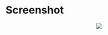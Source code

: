 # Screenshot
<p align="center">
  <img src="https://github.com/rendysptd/List-View-With-Header-and-Footer/blob/master/screenshot/screenshot2.png"/>
</p>
